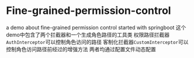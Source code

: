 # Fine-grained-permission-control
a demo about fine-grained permission control started with springboot
这个demo中包含了两个拦截器和一个生成角色路径的工具类
权限路径拦截器`AuthInterceptor`可以控制角色访问的路径
客制化拦截器`CustomInterceptor`可以控制角色访问路径前经过的增强方法
两者均通过配置文件动态配置
